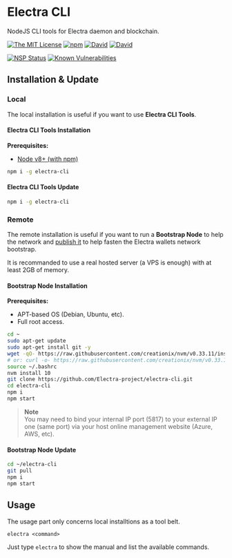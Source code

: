 # Electra CLI

NodeJS CLI tools for Electra daemon and blockchain.

[![The MIT License](https://img.shields.io/badge/license-MIT-orange.svg?style=flat-square)](http://opensource.org/licenses/MIT)
[![npm](https://img.shields.io/npm/v/electra-cli.svg?style=flat-square)](https://www.npmjs.com/package/electra-cli)
[![David](https://img.shields.io/david/Electra-project/electra-cli.svg?style=flat-square)](https://david-dm.org/Electra-project/electra-cli)
[![David](https://img.shields.io/david/dev/Electra-project/electra-cli.svg?style=flat-square)](https://david-dm.org/InspiredBeings/electra-cli)

[![NSP Status](https://nodesecurity.io/orgs/electra-project/projects/60adf17a-da9b-467c-96ef-84ae7e4280b6/badge)](https://nodesecurity.io/orgs/electra-project/projects/60adf17a-da9b-467c-96ef-84ae7e4280b6)
[![Known Vulnerabilities](https://snyk.io/test/github/Electra-project/electra-cli/badge.svg)](https://snyk.io/test/github/Electra-project/electra-cli)

## Installation & Update

### Local

The local installation is useful if you want to use **Electra CLI Tools**.

#### Electra CLI Tools Installation

**Prerequisites:**
- [Node v8+ (with npm)](https://nodejs.org)

```bash
npm i -g electra-cli
```

#### Electra CLI Tools Update

```bash
npm i -g electra-cli
```

### Remote

The remote installation is useful if you want to run a **Bootstrap Node** to help the network and [publish it](https://stats.uptimerobot.com/YykwxtXwq) to help fasten the Electra wallets network bootstrap.

It is recommanded to use a real hosted server (a VPS is enough) with at least 2GB of memory.

#### Bootstrap Node Installation

**Prerequisites:**
- APT-based OS (Debian, Ubuntu, etc).
- Full root access.

```bash
cd ~
sudo apt-get update
sudo apt-get install git -y
wget -qO- https://raw.githubusercontent.com/creationix/nvm/v0.33.11/install.sh | bash
# or: curl -o- https://raw.githubusercontent.com/creationix/nvm/v0.33.11/install.sh | bash
source ~/.bashrc
nvm install 10
git clone https://github.com/Electra-project/electra-cli.git
cd electra-cli
npm i
npm start
```

> **Note**<br>
> You may need to bind your internal IP port (5817) to your external IP one (same port) via your host online management website (Azure, AWS, etc).

#### Bootstrap Node Update

```bash
cd ~/electra-cli
git pull
npm i
npm start
```

## Usage

The usage part only concerns local installtions as a tool belt.

    electra <command>

Just type `electra` to show the manual and list the available commands.
